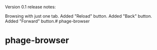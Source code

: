 Version 0.1 release notes:

Browsing with just one tab.
Added "Reload" button.
Added "Back" button.
Added "Forward" button.# phage-browser
# phage-browser
